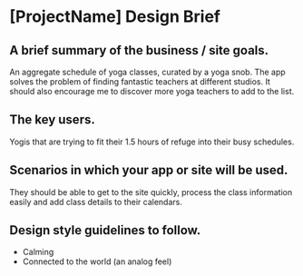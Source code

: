 # [ProjectName] Design Brief

## A brief summary of the business / site goals.
An aggregate schedule of yoga classes, curated by a yoga snob.  The app solves the problem of finding fantastic teachers at different studios.  It should also encourage me to discover more yoga teachers to add to the list.

## The key users.
Yogis that are trying to fit their 1.5 hours of refuge into their busy schedules.  

## Scenarios in which your app or site will be used.
They should be able to get to the site quickly, process the class information easily and add class details to their calendars.

## Design style guidelines to follow.
- Calming
- Connected to the world (an analog feel)
